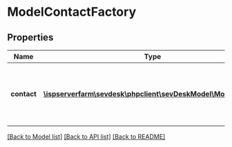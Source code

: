 # ModelContactFactory

## Properties
Name | Type | Description | Notes
------------ | ------------- | ------------- | -------------
**contact** | [**\ispserverfarm\sevdesk\phpclient\sevDeskModel\ModelContact**](ModelContact.md) | here you can find useful parameters for your contact requests | [optional] 

[[Back to Model list]](../README.md#documentation-for-models) [[Back to API list]](../README.md#documentation-for-api-endpoints) [[Back to README]](../README.md)


